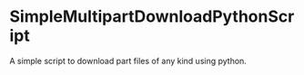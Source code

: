 # SimpleMultipartDownloadPythonScript
A simple script to download part files of any kind using python.
